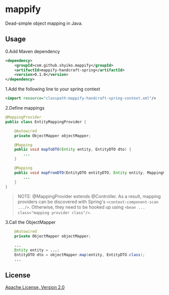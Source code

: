 # mappify

Dead-simple object mapping in Java.

## Usage

0.Add Maven dependency

```xml
<dependency>
    <groupId>com.github.shyiko.mappify</groupId>
    <artifactId>mappify-handcraft-spring</artifactId>
    <version>0.1.0</version>
</dependency>
```

1.Add the following line to your spring context

```xml
<import resource="classpath:mappify-handcraft-spring-context.xml"/>
```

2.Define mappings

```java
@MappingProvider
public class EntityMappingProvider {

    @Autowired
    private ObjectMapper objectMapper;

    @Mapping
    public void mapToDTO(Entity entity, EntityDTO dto) {
        ...
    }

    @Mapping
    public void mapFromDTO(EntityDTO entityDTO, Entity entity, MappingContext context) {
        ...
    }
}
```
> NOTE: @MappingProvider extends @Controller. As a result, mapping providers can be discovered with Spring's 
`<context:component-scan .../>`. Otherwise, they need to be hooked up using `<bean ... class="mapping provider class"/>`.

3.Call the ObjectMapper

```java
    @Autowired
    private ObjectMapper objectMapper;

    ...
    Entity entity = ...;
    EntityDTO dto = objectMapper.map(entity, EntityDTO.class);
    ...
```

## License

[Apache License, Version 2.0](http://www.apache.org/licenses/LICENSE-2.0)
